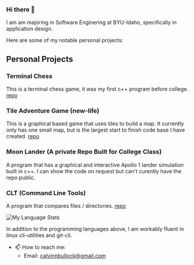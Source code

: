 ### Hi there 👋
I am am majoring in Software Enginering at BYU-Idaho, specifically in application design.

Here are some of my notable personal projects:

## Personal Projects

### Terminal Chess
This is a terminal chess game, it was my first c++ program before college.
[repo](https://github.com/Calvinbullock/Chess)

### Tile Adventure Game (new-life)
This is a graphical based game that uses tiles to build a map. It currently only has one small map, but is the largest start to finish code base I have created. 
[repo](https://github.com/Calvinbullock/new-life)

### Moon Lander (A private Repo Built for College Class)
A program that has a graphical and interactive Apollo 1 lander simulation built in c++. I can show the code on request but can't curently have the repo public.

### CLT (Command Line Tools)
A program that compares files / directories.
[repo](https://github.com/Calvinbullock/clt)

![My Language Stats](https://github-readme-stats.vercel.app/api/top-langs/?username=Calvinbullock&layout=compact&theme=dark&exclude_repo=smb1-disasm)

In addition to the programming languages above, I am workably fluent in linux cli-utilities and git-cli.


- 📫 How to reach me:
  - Email: calvinnbullock@gmail.com

<!--
**Calvinbullock/Calvinbullock** is a ✨ _special_ ✨ repository because its `README.md` (this file) appears on your GitHub profile.

Here are some ideas to get you started:

- 🔭 I’m currently working on ...
- 🌱 I’m currently learning ...
- 👯 I’m looking to collaborate on ...
- 🤔 I’m looking for help with ...
- 💬 Ask me about ...
- 📫 How to reach me: ...
- 😄 Pronouns: ...
- ⚡ Fun fact: ...
-->
